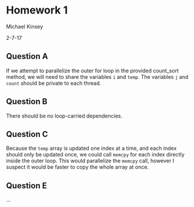 # Homework 1 

Michael Kinsey

2-7-17

## Question A

If we attempt to parallelize the outer for loop in the
provided count_sort method, we will need to share the 
variables `i` and `temp`. The variables `j` and `count` 
should be private to each thread.

## Question B 

There should be no loop-carried dependencies.

## Question C

Because the `temp` array is updated one index at a time,
and each index should only be updated once, we could call
`memcpy` for each index directly inside the outer loop. This
would parallelize the `memcpy` call, however I suspect it would
be faster to copy the whole array at once.

## Question E

...

